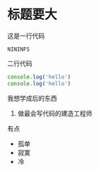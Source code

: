 # 标题要大


这是一行代码
```
NININFS
```

二行代码
```javascript
console.log('hello')
console.log('hello')
```

我想学成后的东西
1. 做最会写代码的建造工程师


有点
* 孤单
* 寂寞
* 冷
